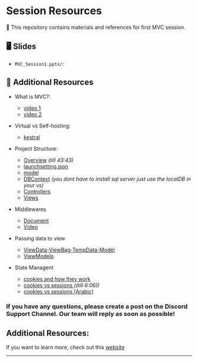# Session Resources  

📂 This repository contains materials and references for first MVC session.  


## 🖥️ Slides  
- `MVC_Session1.pptx/`:


## 🔗 Additional Resources  
- What is MVC?:
  - [video 1](https://www.youtube.com/watch?v=yfckH7hbCEw) 
  - [video 2](https://www.youtube.com/watch?v=q2AcJmB03Io&list=PL82C6-O4XrHde_urqhKJHH-HTUfTK6siO)
    
- Virtual vs Self-hosting:
  - [kestral](https://www.youtube.com/watch?v=yTBEO9dTUI4&list=PL1BztTYDF-QPgfvPouABKLwfTKxB6z7gk&index=5)
    
- Project Structure:
  - [Overview](https://www.youtube.com/watch?v=RWXKysImabs&t=456s) *(till 43:43)*
  - [launchsetting.json ](https://www.youtube.com/watch?v=FgykxrF35XQ&list=PL1BztTYDF-QPgfvPouABKLwfTKxB6z7gk&index=6)
  - [model](https://www.youtube.com/watch?v=p2kzp2d0a4A&list=PL82C6-O4XrHde_urqhKJHH-HTUfTK6siO&index=2)   
  - [DBContext](https://www.youtube.com/watch?v=af_tK9LUiX0&list=PL82C6-O4XrHde_urqhKJHH-HTUfTK6siO&index=3) *(you dont have to install sql server just use the localDB in your vs)*
  - [Controllers](https://www.youtube.com/watch?v=709kkA8v_WA&list=PL82C6-O4XrHde_urqhKJHH-HTUfTK6siO&index=4)  
  - [Views](https://www.youtube.com/watch?v=tkaF4Bb7RG8&list=PL82C6-O4XrHde_urqhKJHH-HTUfTK6siO&index=5)

- Middlewares
  - [Document](https://dotnettutorials.net/lesson/asp-net-core-middleware-components/)  
  - [Video](https://www.youtube.com/watch?v=BDmTpMtn0cI)
 
- Passing data to view
  - [ViewData-ViewBag-TempData-Model](https://www.youtube.com/watch?v=YRml8vkcUDI)  
  - [ViewModels](https://www.youtube.com/watch?v=NfUccG5faBQ)

- State Managent
   - [cookies and how they work](https://www.youtube.com/watch?v=YRml8vkcUDI)
   - [cookies vs sessions ](https://www.youtube.com/watch?v=GhrvZ5nUWNg&t=365s)*((till 6:06))*
   - [cookies vs sessions (Arabic) ](https://www.youtube.com/watch?v=GhrvZ5nUWNg&t=365s)

### If you have any questions, please create a post on the Discord Support Channel. Our team will reply as soon as possible!

## Additional Resources:
If you want to learn more, check out this [website](https://dotnettutorials.net/course/asp-net-core-tutorials/)


 







---






